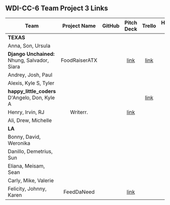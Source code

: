 ## WDI-CC-6 Team Project 3 Links

| Team | Project Name | GitHub | Pitch Deck | Trello | Hosted Site |
|---|:---:|:---:|:---:|:---:|:---:|
| **TEXAS** |  |  |  |  |  |
| Anna, Son, Ursula |  |  |  |  |  |
| **Django Unchained:**<br>Nhung, Salvador, Siara | FoodRaiserATX |  | [link](https://docs.google.com/presentation/d/1-6OqntLFfdrx6nVp4mRhuVxSXJuNfktb_uYloKOpJ44/edit#slide=id.g5224fbf7f3_0_77) | [link](https://trello.com/b/K6kJmv9J/foodraiseratx) |  |
| Andrey, Josh, Paul |  |  |  |  |  |
| Alexis, Kyle S, Tyler |  |  |  |  |  |
| **happy\_little\_coders**<br>D'Angelo, Don, Kyle A |  |  |  | [link](https://spark.adobe.com/page/BxR1rk3TJeIEz/) |  |
| Henry, Irvin, RJ | Writerr. |  | [link](https://spark.adobe.com/page/BxR1rk3TJeIEz/) |  |  |
| Ali, Drew, Michelle |  |  |  |  |  |
| **LA** |  |  |  |  |  |
| Bonny, David, Weronika |  |  |  |  |  |
| Danillo, Demetrius, Sun |  |  |  |  |  |
| Eliana, Meisam, Sean |  |  |  |  |  |
| Carly, Mike, Valerie |  |  |  |  |  |
| Felicity, Johnny, Karen | FeedDaNeed |  | [link](https://docs.google.com/presentation/d/1lBTUELaiT9r-4gFQ9Mqnej1AE_F94HXkXopeUB5sj2k/edit#slide=id.gd9c453428_0_16) |  |  |
